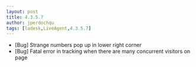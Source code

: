 ```yaml
---
layout: post
title: 4.3.5.7
author: jperdochqu
tags: [ladesk,LiveAgent,4.3.5.7]
---
```


- [Bug] Strange numbers pop up in lower right corner
- [Bug] Fatal error in tracking when there are many concurrent visitors on page
